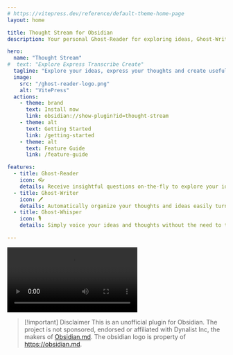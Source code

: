 ```yaml
---
# https://vitepress.dev/reference/default-theme-home-page
layout: home

title: Thought Stream for Obsidian
description: Your personal Ghost-Reader for exploring ideas, Ghost-Writer for creating content and Ghost-Whisper for conveniently transcribing your voice.

hero:
  name: "Thought Stream"
#  text: "Explore Express Transcribe Create"
  tagline: "Explore your ideas, express your thoughts and create useful content effortlessly."
  image:
    src: "/ghost-reader-logo.png"
    alt: "VitePress"
  actions:
    - theme: brand
      text: Install now
      link: obsidian://show-plugin?id=thought-stream
    - theme: alt
      text: Getting Started
      link: /getting-started
    - theme: alt
      text: Feature Guide
      link: /feature-guide

features:
  - title: Ghost-Reader
    icon: 👓
    details: Receive insightful questions on-the-fly to explore your ideas further and overcome writers block.
  - title: Ghost-Writer
    icon: 🖊️
    details: Automatically organize your thoughts and ideas easily turn them into useful output and draft content. 
  - title: Ghost-Whisper
    icon: 🎙️
    details: Simply voice your ideas and thoughts without the need to type them out.

---
```


<video src="/demo.mp4" controls preload="metadata" loop></video>

> [!important] Disclaimer
> This is an unofficial plugin for Obsidian. The project is not sponsored, endorsed or affiliated with Dynalist Inc, the makers of [Obsidian.md](https://obsidian.md). The obsidian logo is property of https://obsidian.md.

